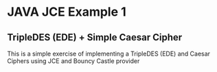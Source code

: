 # JAVA JCE Example 1
## TripleDES (EDE) + Simple Caesar Cipher

This is a simple exercise of implementing a TripleDES (EDE) and Caesar Ciphers using JCE and Bouncy Castle provider